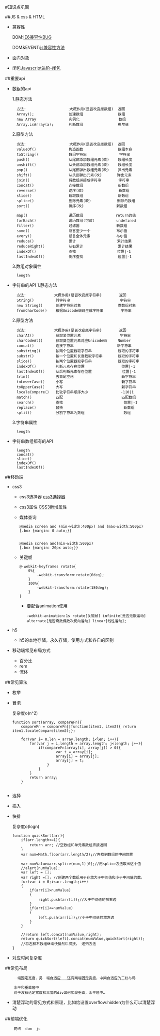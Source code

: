 #知识点巩固

##JS & css & HTML
- 兼容性

	BOM:[IE6兼容性BUG](./ie-compatible-summary.md)
	
	DOM&EVENT:[js兼容性方法](./js-compatible-function.md)
- 面向对象
    
- 闭包[Javascript进阶-闭包](./javascript-closure.md)


##重要api
- 数组的api

    1.静态方法 
        
        方法:                    大概作用(是否改变原数组)  返回
        Array();                创建数组                数组
        new Array               实例化                  数组
        Array.isArray(a);       判断数组                布尔值
    2.原型方法
    
        方法:                    大概作用(是否改变原数组)  返回
        valueOf()               构造函数                数组本身
        toString()              数组字符串               字符串
        push()                  从尾部添加数组元素(改)    数组长度
        unshift()               从头部添加数组元素(改)    数组长度
        pop()                   从尾部弹出数组元素(改)    弹出元素
        shift()                 从头部弹出元素(改)       弹出元素
        join()                  将数组拼接成字符串        字符串
        concat()                连接数组                新数组
        reverse()               逆序(改)                新数组
        slice()                 截取数组                新数组
        splice()                删除元素(改)            删除的数组
        sort()                  排序(改)               新数组
        
        map()                   遍历数组               return的值
        forEach()               遍历数组(可改)          undefined
        filter()                过滤器                 新数组
        some()                  断言至少一个            布尔值
        every()                 断言全体元素            布尔值
        reduce()                累计                   累计结果
        reduceRight()           从右累计                累计结果
        indexOf()               查找                   位置|-1
        lastIndexOf()           倒序查找                位置|-1
        
           
    3.数组对象属性
        
        length
        
        
- 字符串的API
    1.静态方法
    
        方法:             大概作用(是否改变原字符串)        返回    
        String()          转字符串                       字符串
        new String()      创建字符串对象                 类数组对象
        fromCharCode()    根据Unicode编码生成字符串        字符串
        
    2.原型方法
        
        方法:             大概作用(是否改变原字符串)        返回 
        charAt()          获取某位置元素                  字符串
        charCodeAt()      获取莫位置元素对应Unicode码     Number
        concat()          连接字符串                    新字符串
        substring()       按两个位置截取字符串            截取的字符串
        substr()          按一个位置和长度截取字符串       截取的字符串
        slice()           按两个位置截取字符串            截取的字符串
        indexOf()         判断元素存在位置                 位置|-1
        lastIndexOf()     从后判断元素存在位置              位置|-1
        trim()            去首尾空格                      新字符串
        toLowerCase()     小写                           新字符串
        toUpperCase()     大写                           新字符串
        localeCompare()   比较字符串顺序大小               -1|0|1
        match()           匹配                           匹配数组  
        search()          查找                            位置|-1
        replace()         替换                            新数组
        split()           分割字符串为数组                  数组
        
    3.字符串属性
    
        length


- 字符串数组都有的API
        
        length
        concat()
        slice()
        indexOf()
        lastIndexOf()
        
##移动端
- css3
    - css3选择器 [css3选择器](./css3-selector.md)
	- css3属性 [CSS3新增属性](./css3-new-attribute.md)
	- 媒体查询 
	
	    ```
	    @media screen and (min-width:400px) and (max-width:500px) 
	    {.box {margin: 0 auto;}}
	   

	    @media screen and(min-width:500px) 
	    {.box {margin: 20px auto;}}
	    ```
	- 关键帧
	
	    ```
	    @-webkit-keyframes rotate{
	        0%{
	            -webkit-transform:rotate(0deg);
	        }
	        100%{
	            -webkit-transform:rotate(180deg);
	        }
	    }
	    ```
	    - 要配合animation使用
	    
	      `-webkit-animation:1s rotate[关键帧] infinite[是否无限运动] alternate[是否奇数偶数次反向运动] linear[线性运动];`
	
- h5
    - h5的本地存储，永久存储，使用方式和各自的区别
    
    
- 移动端常见布局方式
    - 百分比
    - rem
    - 流体



##常见算法
- 枚举
- 冒泡

    复杂度o(n^2)

    ```
    function sort(array, compareFn){
        compareFn = compareFn||function(item1, item2){ return item1.localeCompare(item2);};
            
        for(var i= 0,len = array.length; i<len; i++){
            for(var j = i,length = array.length; j<length; j++){
                if(compareFn(array[i], array[j]) > 0){
                        var t = array[i];
                        array[i] = array[j];
                        array[j] = t;
                    }
                }
            }
            return array;
        }
        
    ```

- 选择
- 插入
- 快排

    复杂度o(logn)
    
    ```
    function quickSort(arr){
		if(arr.length<=1){
			return arr; //空数组和单元素数组直接返回
		}
		var num=Math.floor(arr.length/2);//先找到数组的中间位置
		
		var numValue=arr.splice(num,1)[0];//用splice方法取出这个值
		//alert(numValue);
		var left = [];
		var right =[]; //创建两个数组用于存放大于中间值和小于中间值的数。
		for(var i = 0;i<arr.length;i++)
		{
			if(arr[i]>numValue)	
			{
				right.push(arr[i]);//大于中间值的放右边
			}
			if(arr[i]<=numValue)
			{
				left.push(arr[i]);//小于中间值的放左边
			}
		}

		//return left.concat(numValue,right);
		return quickSort(left).concat(numValue,quickSort(right));
		//将左和右数组继续快排然后拼接。 递归方法
	}
    ```
- 对应时间复杂度




##常见布局 

		一端固定宽度，另一端自适应………还有两端固定宽度，中间自适应的三栏布局

		水平和垂直居中
		对于没有给定宽度和高度的div如何实现垂直，水平居中…

- 清楚浮动的常见方式和原理，比如给设置overflow:hidden为什么可以清楚浮动

##前端优化

		网络  dom  js
